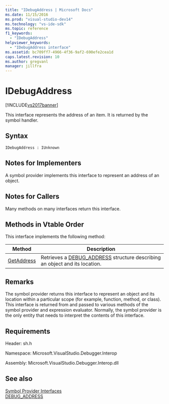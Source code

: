 ```yaml
---
title: "IDebugAddress | Microsoft Docs"
ms.date: 11/15/2016
ms.prod: "visual-studio-dev14"
ms.technology: "vs-ide-sdk"
ms.topic: reference
f1_keywords: 
  - "IDebugAddress"
helpviewer_keywords: 
  - "IDebugAddress interface"
ms.assetid: bc709ff7-4966-4f36-9af2-690efe2cea1d
caps.latest.revision: 10
ms.author: gregvanl
manager: jillfra
---
```

# IDebugAddress
[!INCLUDE[vs2017banner](../../../includes/vs2017banner.md)]

This interface represents the address of an item. It is returned by the symbol handler.  
  
## Syntax  
  
```  
IDebugAddress : IUnknown  
```  
  
## Notes for Implementers  
 A symbol provider implements this interface to represent an address of an object.  
  
## Notes for Callers  
 Many methods on many interfaces return this interface.  
  
## Methods in Vtable Order  
 This interface implements the following method:  
  
|Method|Description|  
|------------|-----------------|  
|[GetAddress](../../../extensibility/debugger/reference/idebugaddress-getaddress.md)|Retrieves a [DEBUG_ADDRESS](../../../extensibility/debugger/reference/debug-address.md) structure describing an object and its location.|  
  
## Remarks  
 The symbol provider returns this interface to represent an object and its location within a particular scope (for example, function, method, or class). This interface is returned from and passed to various methods of the symbol provider and expression evaluator. Normally, the symbol provider is the only entity that needs to interpret the contents of this interface.  
  
## Requirements  
 Header: sh.h  
  
 Namespace: Microsoft.VisualStudio.Debugger.Interop  
  
 Assembly: Microsoft.VisualStudio.Debugger.Interop.dll  
  
## See also  
 [Symbol Provider Interfaces](../../../extensibility/debugger/reference/symbol-provider-interfaces.md)   
 [DEBUG_ADDRESS](../../../extensibility/debugger/reference/debug-address.md)
